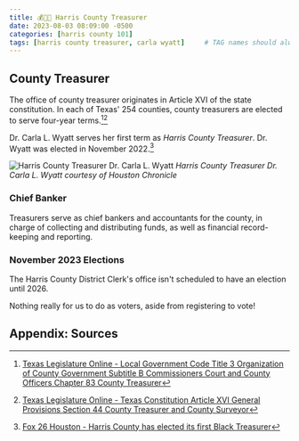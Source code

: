 ```yaml
---
title: 💰🏦💵 Harris County Treasurer
date: 2023-08-03 08:09:00 -0500
categories: [harris county 101]
tags: [harris county treasurer, carla wyatt]     # TAG names should always be lowercase
---
```


## County Treasurer

The office of county treasurer originates in Article XVI of the state constitution. In each of Texas' 254 counties, county treasurers are elected to serve four-year terms.[^1][^2]

Dr. Carla L. Wyatt serves her first term as *Harris County Treasurer*. Dr. Wyatt was elected in November 2022.[^3]

![Harris County Treasurer Dr. Carla L. Wyatt](https://s.hdnux.com/photos/01/27/77/70/23068221/3/2300x0.jpg)
_Harris County Treasurer Dr. Carla L. Wyatt courtesy of Houston Chronicle_

### Chief Banker

Treasurers serve as chief bankers and accountants for the county, in charge of collecting and distributing funds, as well as financial record-keeping and reporting.

### November 2023 Elections

The Harris County District Clerk's office isn't scheduled to have an election until 2026.

Nothing really for us to do as voters, aside from registering to vote!

## Appendix: Sources

[^1]: <a href="https://statutes.capitol.texas.gov/Docs/LG/htm/LG.83.htm" target="_blank">Texas Legislature Online - Local Government Code Title 3 Organization of County Government Subtitle B Commissioners Court and County Officers Chapter 83 County Treasurer</a>
[^2]: <a href="https://statutes.capitol.texas.gov/Docs/CN/htm/CN.16/CN.16.44.htm" target="_blank">Texas Legislature Online - Texas Constitution Article XVI General Provisions Section 44 County Treasurer and County Surveyor</a>
[^3]: <a href="https://www.fox26houston.com/news/harris-county-has-elected-its-first-black-treasurer" target="_blank">Fox 26 Houston - Harris County has elected its first Black Treasurer</a>
